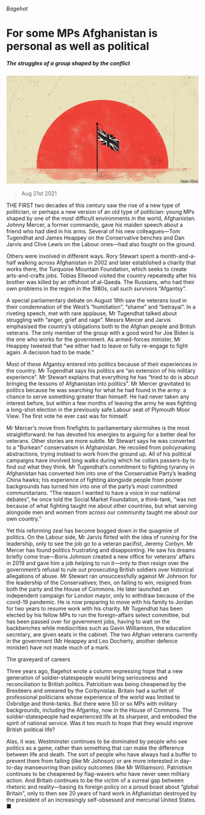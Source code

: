 ###### Bagehot

# For some MPs Afghanistan is personal as well as political 

##### The struggles of a group shaped by the conflict 

![image](images/20210821_BRD000.jpg) 

> Aug 21st 2021 

THE FIRST two decades of this century saw the rise of a new type of politician, or perhaps a new version of an old type of politician: young MPs shaped by one of the most difficult environments in the world, Afghanistan. Johnny Mercer, a former commando, gave his maiden speech about a friend who had died in his arms. Several of his new colleagues—Tom Tugendhat and James Heappey on the Conservative benches and Dan Jarvis and Clive Lewis on the Labour ones—had also fought on the ground.

Others were involved in different ways. Rory Stewart spent a month-and-a-half walking across Afghanistan in 2002 and later established a charity that works there, the Turquoise Mountain Foundation, which seeks to create arts-and-crafts jobs. Tobias Ellwood visited the country repeatedly after his brother was killed by an offshoot of al-Qaeda. The Russians, who had their own problems in the region in the 1980s, call such survivors “Afgantsy”.


A special parliamentary debate on August 18th saw the veterans loud in their condemnation of the West’s “humiliation”, “shame” and “betrayal”. In a riveting speech, met with rare applause, Mr Tugendhat talked about struggling with “anger, grief and rage”. Messrs Mercer and Jarvis emphasised the country’s obligations both to the Afghan people and British veterans. The only member of the group with a good word for Joe Biden is the one who works for the government. As armed-forces minister, Mr Heappey tweeted that “we either had to leave or fully re-engage to fight again. A decision had to be made.”

Most of these Afgantsy entered into politics because of their experiences in the country. Mr Tugendhat says his politics are “an extension of his military experience”. Mr Stewart explains that everything he has “tried to do is about bringing the lessons of Afghanistan into politics”. Mr Mercer gravitated to politics because he was searching for what he had found in the army: a chance to serve something greater than himself. He had never taken any interest before, but within a few months of leaving the army he was fighting a long-shot election in the previously safe Labour seat of Plymouth Moor View. The first vote he ever cast was for himself.

Mr Mercer’s move from firefights to parliamentary skirmishes is the most straightforward: he has devoted his energies to arguing for a better deal for veterans. Other stories are more subtle. Mr Stewart says he was converted to a “Burkean” conservatism in Afghanistan. He recoiled from policymaking abstractions, trying instead to work from the ground up. All of his political campaigns have involved long walks during which he collars passers-by to find out what they think. Mr Tugendhat’s commitment to fighting tyranny in Afghanistan has converted him into one of the Conservative Party’s leading China hawks; his experience of fighting alongside people from poorer backgrounds has turned him into one of the party’s most committed communitarians. “The reason I wanted to have a voice in our national debates”, he once told the Social Market Foundation, a think-tank, “was not because of what fighting taught me about other countries, but what serving alongside men and women from across our community taught me about our own country.”

Yet this reforming zeal has become bogged down in the quagmire of politics. On the Labour side, Mr Jarvis flirted with the idea of running for the leadership, only to see the job go to a veteran pacifist, Jeremy Corbyn. Mr Mercer has found politics frustrating and disappointing. He saw his dreams briefly come true—Boris Johnson created a new office for veterans’ affairs in 2019 and gave him a job helping to run it—only to then resign over the government’s refusal to rule out prosecuting British soldiers over historical allegations of abuse. Mr Stewart ran unsuccessfully against Mr Johnson for the leadership of the Conservatives; then, on failing to win, resigned from both the party and the House of Commons. He later launched an independent campaign for London mayor, only to withdraw because of the covid-19 pandemic. He is now preparing to move with his family to Jordan for two years to resume work with his charity. Mr Tugendhat has been elected by his fellow MPs to run the foreign-affairs select committee, but has been passed over for government jobs, having to wait on the backbenches while mediocrities such as Gavin Williamson, the education secretary, are given seats in the cabinet. The two Afghan veterans currently in the government (Mr Heappey and Leo Docherty, another defence minister) have not made much of a mark.

The graveyard of careers

Three years ago, Bagehot wrote a column expressing hope that a new generation of soldier-statespeople would bring seriousness and reconciliation to British politics. Patriotism was being cheapened by the Brexiteers and smeared by the Corbynistas. Britain had a surfeit of professional politicians whose experience of the world was limited to Oxbridge and think-tanks. But there were 50 or so MPs with military backgrounds, including the Afgantsy, now in the House of Commons. The soldier-statespeople had experienced life at its sharpest, and embodied the spirit of national service. Was it too much to hope that they would improve British political life?

Alas, it was. Westminster continues to be dominated by people who see politics as a game, rather than something that can make the difference between life and death. The sort of people who have always had a buffer to prevent them from failing (like Mr Johnson) or are more interested in day-to-day manoeuvring than policy outcomes (like Mr Williamson). Patriotism continues to be cheapened by flag-wavers who have never seen military action. And Britain continues to be the victim of a surreal gap between rhetoric and reality—basing its foreign policy on a proud boast about “global Britain”, only to then see 20 years of hard work in Afghanistan destroyed by the president of an increasingly self-obsessed and mercurial United States. ■

